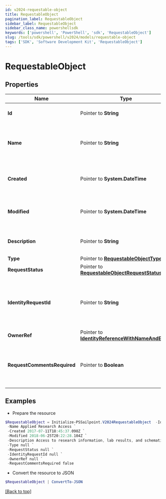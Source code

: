 ```yaml
---
id: v2024-requestable-object
title: RequestableObject
pagination_label: RequestableObject
sidebar_label: RequestableObject
sidebar_class_name: powershellsdk
keywords: ['powershell', 'PowerShell', 'sdk', 'RequestableObject'] 
slug: /tools/sdk/powershell/v2024/models/requestable-object
tags: ['SDK', 'Software Development Kit', 'RequestableObject']
---
```



# RequestableObject

## Properties

Name | Type | Description | Notes
------------ | ------------- | ------------- | -------------
**Id** |  Pointer to **String** | Id of the requestable object itself | [optional] 
**Name** |  Pointer to **String** | Human-readable display name of the requestable object | [optional] 
**Created** |  Pointer to **System.DateTime** | The time when the requestable object was created | [optional] 
**Modified** |  Pointer to **System.DateTime** | The time when the requestable object was last modified | [optional] 
**Description** |  Pointer to **String** | Description of the requestable object. | [optional] 
**Type** |  Pointer to [**RequestableObjectType**](requestable-object-type) |  | [optional] 
**RequestStatus** |  Pointer to [**RequestableObjectRequestStatus**](requestable-object-request-status) |  | [optional] 
**IdentityRequestId** |  Pointer to **String** | If *requestStatus* is *PENDING*, indicates the id of the associated account activity. | [optional] 
**OwnerRef** |  Pointer to [**IdentityReferenceWithNameAndEmail**](identity-reference-with-name-and-email) |  | [optional] 
**RequestCommentsRequired** |  Pointer to **Boolean** | Whether the requester must provide comments when requesting the object. | [optional] 

## Examples

- Prepare the resource
```powershell
$RequestableObject = Initialize-PSSailpoint.V2024RequestableObject  -Id 2c9180835d2e5168015d32f890ca1581 `
 -Name Applied Research Access `
 -Created 2017-07-11T18:45:37.098Z `
 -Modified 2018-06-25T20:22:28.104Z `
 -Description Access to research information, lab results, and schematics. `
 -Type null `
 -RequestStatus null `
 -IdentityRequestId null `
 -OwnerRef null `
 -RequestCommentsRequired false
```

- Convert the resource to JSON
```powershell
$RequestableObject | ConvertTo-JSON
```


[[Back to top]](#) 

